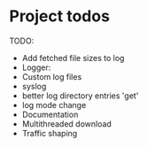 Project todos
=============

TODO:

- Add fetched file sizes to log
- Logger: 
 - Custom log files
 - syslog
 - better log directory entries 'get'
 - log mode change
- Documentation
- Multithreaded download
- Traffic shaping
